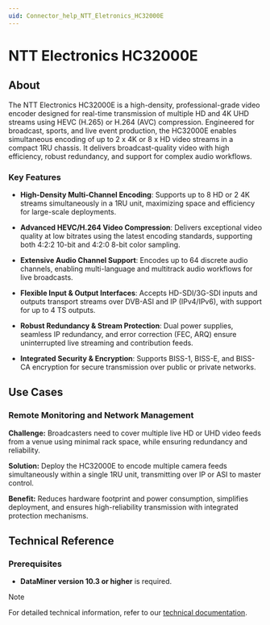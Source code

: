 ```yaml
---
uid: Connector_help_NTT_Eletronics_HC32000E
---
```


# NTT Electronics HC32000E

## About

The NTT Electronics HC32000E is a high-density, professional-grade video encoder designed for real-time transmission of multiple HD and 4K UHD streams using HEVC (H.265) or H.264 (AVC) compression.
Engineered for broadcast, sports, and live event production, the HC32000E enables simultaneous encoding of up to 2 x 4K or 8 x HD video streams in a compact 1RU chassis. 
It delivers broadcast-quality video with high efficiency, robust redundancy, and support for complex audio workflows.

### Key Features

- **High-Density Multi-Channel Encoding**: Supports up to 8 HD or 2 4K streams simultaneously in a 1RU unit, maximizing space and efficiency for large-scale deployments.

- **Advanced HEVC/H.264 Video Compression**: Delivers exceptional video quality at low bitrates using the latest encoding standards, supporting both 4:2:2 10-bit and 4:2:0 8-bit color sampling.

- **Extensive Audio Channel Support**: Encodes up to 64 discrete audio channels, enabling multi-language and multitrack audio workflows for live broadcasts.

- **Flexible Input & Output Interfaces**: Accepts HD-SDI/3G-SDI inputs and outputs transport streams over DVB-ASI and IP (IPv4/IPv6), with support for up to 4 TS outputs.

- **Robust Redundancy & Stream Protection**: Dual power supplies, seamless IP redundancy, and error correction (FEC, ARQ) ensure uninterrupted live streaming and contribution feeds.

- **Integrated Security & Encryption**: Supports BISS-1, BISS-E, and BISS-CA encryption for secure transmission over public or private networks.

## Use Cases

### Remote Monitoring and Network Management

**Challenge:** Broadcasters need to cover multiple live HD or UHD video feeds from a venue using minimal rack space, while ensuring redundancy and reliability.

**Solution:** Deploy the HC32000E to encode multiple camera feeds simultaneously within a single 1RU unit, transmitting over IP or ASI to master control.

**Benefit:** Reduces hardware footprint and power consumption, simplifies deployment, and ensures high-reliability transmission with integrated protection mechanisms.

## Technical Reference

### Prerequisites

- **DataMiner version 10.3 or higher** is required.

> [!NOTE]
> For detailed technical information, refer to our [technical documentation](xref:Connector_help_NTT_Eletronics_HC32000E_Technical).
